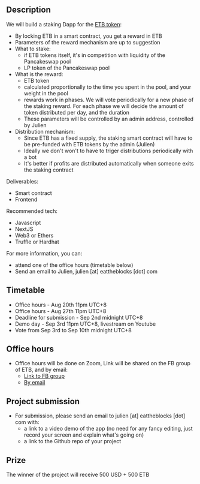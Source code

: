 ## Description

We will build a staking Dapp for the [ETB token](https://bscscan.com/token/0x7ac64008fa000bfdc4494e0bfcc9f4eff3d51d2a):

* By locking ETB in a smart contract, you get a reward in ETB
* Parameters of the reward mechanism are up to suggestion
* What to stake:
  * if ETB tokens itself, it's in competition with liquidity of the Pancakeswap pool
  * LP token of the Pancakeswap pool
* What is the reward:
  * ETB token
  * calculated proportionally to the time you spent in the pool, and your weight in the pool
  * rewards work in phases. We will vote periodically for a new phase of the staking reward. For each phase we will decide the amount of token distributed per day, and the duration
  * These parameters will be controlled by an admin address, controlled by Julien
* Distribution mechanism:
  * Since ETB has a fixed supply, the staking smart contract will have to be pre-funded with ETB tokens by the admin (Julien)
  * Ideally we don't won't to have to triger distributions periodically with a bot
  * It's better if profits are distributed automatically when someone exits the staking contract 

Deliverables:
* Smart contract
* Frontend

Recommended tech:
* Javascript 
* NextJS
* Web3 or Ethers
* Truffle or Hardhat

For more information, you can:
* attend one of the office hours (timetable below)
* Send an email to Julien, julien [at] eattheblocks [dot] com

## Timetable

* Office hours - Aug 20th 11pm UTC+8 
* Office hours - Aug 27th 11pm UTC+8
* Deadline for submission - Sep 2nd midnight UTC+8
* Demo day - Sep 3rd 11pm UTC+8, livestream on Youtube   
* Vote from Sep 3rd to Sep 10th midnight UTC+8

## Office hours 
* Office hours will be done on Zoom, Link will be shared on the FB group of ETB, and by email:
  * [Link to FB group](https://www.facebook.com/groups/222716919099261)
  * [By email](https://mailchi.mp/eattheblocks/etb-projects-projects) 

## Project submission
* For submission, please send an email to julien [at] eattheblocks [dot] com with:
  * a link to a video demo of the app (no need for any fancy editing, just record your screen and explain what's going on)
  * a link to the Github repo of your project

## Prize

The winner of the project will receive 500 USD + 500 ETB

